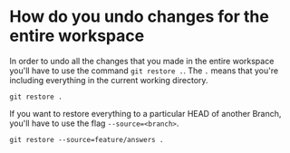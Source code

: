 # How do you undo changes for the entire workspace

In order to undo all the changes that you made in the entire workspace you'll have to use the command `git restore .`. The `.` means that you're including everything in the current working directory.

```shell
git restore .
```

If you want to restore everything to a particular HEAD of another Branch, you'll have to use the flag `--source=<branch>`.

```shell
git restore --source=feature/answers .
```

